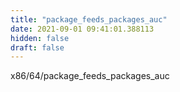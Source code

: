 ```yaml
---
title: "package_feeds_packages_auc"
date: 2021-09-01 09:41:01.388113
hidden: false
draft: false
---
```


x86/64/package_feeds_packages_auc

